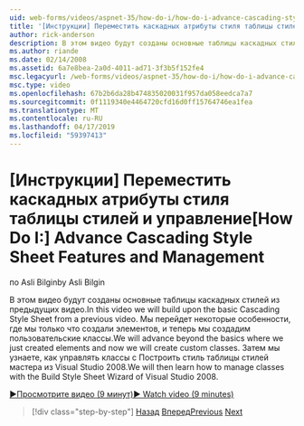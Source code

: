 ```yaml
---
uid: web-forms/videos/aspnet-35/how-do-i/how-do-i-advance-cascading-style-sheet-features-and-management
title: '[Инструкции] Переместить каскадных атрибуты стиля таблицы стилей и управление | Документация Майкрософт'
author: rick-anderson
description: В этом видео будут созданы основные таблицы каскадных стилей из предыдущих видео. Мы будет переместить некоторые особенности, где мы только что создали элементов и...
ms.author: riande
ms.date: 02/14/2008
ms.assetid: 6a7e8bea-2a0d-4011-ad71-3f3b5f152fe4
msc.legacyurl: /web-forms/videos/aspnet-35/how-do-i/how-do-i-advance-cascading-style-sheet-features-and-management
msc.type: video
ms.openlocfilehash: 67b2b6da28b474835020031f957da058eedca7a7
ms.sourcegitcommit: 0f1119340e4464720cfd16d0ff15764746ea1fea
ms.translationtype: MT
ms.contentlocale: ru-RU
ms.lasthandoff: 04/17/2019
ms.locfileid: "59397413"
---
```

# <a name="how-do-i-advance-cascading-style-sheet-features-and-management"></a><span data-ttu-id="9ec06-104">[Инструкции] Переместить каскадных атрибуты стиля таблицы стилей и управление</span><span class="sxs-lookup"><span data-stu-id="9ec06-104">[How Do I:] Advance Cascading Style Sheet Features and Management</span></span>

<span data-ttu-id="9ec06-105">по Asli Bilgin</span><span class="sxs-lookup"><span data-stu-id="9ec06-105">by Asli Bilgin</span></span>

<span data-ttu-id="9ec06-106">В этом видео будут созданы основные таблицы каскадных стилей из предыдущих видео.</span><span class="sxs-lookup"><span data-stu-id="9ec06-106">In this video we will build upon the basic Cascading Style Sheet from a previous video.</span></span> <span data-ttu-id="9ec06-107">Мы перейдет некоторые особенности, где мы только что создали элементов, и теперь мы создадим пользовательские классы.</span><span class="sxs-lookup"><span data-stu-id="9ec06-107">We will advance beyond the basics where we just created elements and now we will create custom classes.</span></span> <span data-ttu-id="9ec06-108">Затем мы узнаете, как управлять классы с Построить стиль таблицы стилей мастера из Visual Studio 2008.</span><span class="sxs-lookup"><span data-stu-id="9ec06-108">We will then learn how to manage classes with the Build Style Sheet Wizard of Visual Studio 2008.</span></span>

[<span data-ttu-id="9ec06-109">&#9654;Просмотрите видео (9 минут)</span><span class="sxs-lookup"><span data-stu-id="9ec06-109">&#9654; Watch video (9 minutes)</span></span>](https://channel9.msdn.com/Blogs/ASP-NET-Site-Videos/how-do-i-advance-cascading-style-sheet-features-and-management)

> [!div class="step-by-step"]
> <span data-ttu-id="9ec06-110">[Назад](how-do-i-adding-elements-to-a-css-file-and-create-new-css-on-the-fly.md)
> [Вперед](how-do-i-converting-a-net-20-windows-forms-application-to-net-35.md)</span><span class="sxs-lookup"><span data-stu-id="9ec06-110">[Previous](how-do-i-adding-elements-to-a-css-file-and-create-new-css-on-the-fly.md)
[Next](how-do-i-converting-a-net-20-windows-forms-application-to-net-35.md)</span></span>
